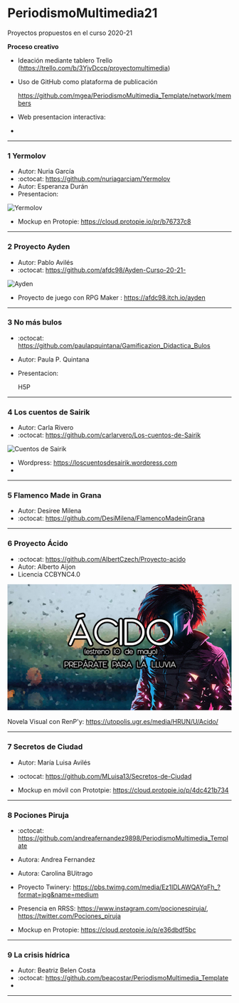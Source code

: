 # PeriodismoMultimedia21

Proyectos propuestos en el curso 2020-21 



**Proceso creativo**

- Ideación mediante tablero Trello (https://trello.com/b/3YjvDccp/proyectomultimedia) 

- Uso de GitHub como plataforma de publicación

  https://github.com/mgea/PeriodismoMultimedia_Template/network/members

- Web presentacion interactiva:
- 


----


### 1  Yermolov
* Autor: Nuria García
* :octocat: https://github.com/nuriagarciam/Yermolov
* Autor: Esperanza Durán 
* Presentacion: 

![Yermolov](https://user-images.githubusercontent.com/82604085/115734217-d12a7600-a389-11eb-9ca2-99b34b76f51d.png)
  
  
* Mockup en Protopie: https://cloud.protopie.io/pr/b76737c8 
  

---

### 2  Proyecto Ayden

* Autor: Pablo Avilés
* :octocat: https://github.com/afdc98/Ayden-Curso-20-21-

![Ayden](https://user-images.githubusercontent.com/20681504/115731998-e2728300-a387-11eb-9a78-6af3184c8de9.png) 

* Proyecto de juego con RPG Maker : https://afdc98.itch.io/ayden



---


### 3  No más bulos

* :octocat: https://github.com/paulapquintana/Gamificazion_Didactica_Bulos
* Autor: Paula P. Quintana
* Presentacion: 

  H5P

---



### 4  Los cuentos de Sairik 
* Autor: Carla Rivero 
* :octocat: https://github.com/carlarvero/Los-cuentos-de-Sairik

![Cuentos de Sairik](https://user-images.githubusercontent.com/83021781/116815383-8e248b80-ab5d-11eb-810a-9262cea1d9d5.png)

* Wordpress: https://loscuentosdesairik.wordpress.com 
* 

---

### 5  Flamenco Made in Grana
* Autor: Desiree Milena
* :octocat: https://github.com/DesiMilena/FlamencoMadeinGrana 

---

### 6  Proyecto Ácido
* :octocat: https://github.com/AlbertCzech/Proyecto-acido
* Autor: Alberto Aijon 
* Licencia CCBYNC4.0 

![Portada](https://github.com/AlbertCzech/Proyecto-acido/blob/master/banner.jpg)

Novela Visual con RenP'y: https://utopolis.ugr.es/media/HRUN/U/Acido/



---


### 7  Secretos de Ciudad
* Autor: María Luisa Avilés
* :octocat: https://github.com/MLuisa13/Secretos-de-Ciudad 


* Mockup en móvil con Prototpie: https://cloud.protopie.io/p/4dc421b734 
 
---

### 8  Pociones Piruja

* :octocat: https://github.com/andreafernandez9898/PeriodismoMultimedia_Template
* Autora: Andrea Fernandez
* Autora: Carolina BUitrago

* Proyecto Twinery: https://pbs.twimg.com/media/Ez1IDLAWQAYqFh_?format=jpg&name=medium 
* Presencia en RRSS: https://www.instagram.com/pocionespiruja/, https://twitter.com/Pociones_piruja 
* Mockup en Protopie: https://cloud.protopie.io/p/e36dbdf5bc 





---


### 9  La crisis hídrica 


* Autor: Beatriz Belen Costa
* :octocat: https://github.com/beacostar/PeriodismoMultimedia_Template
* 

---





